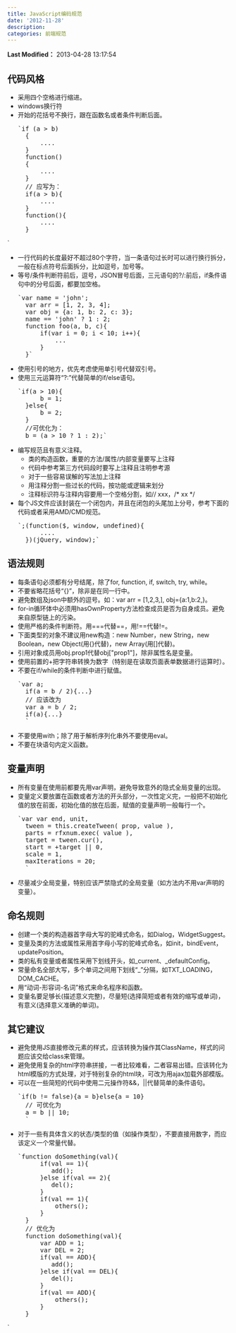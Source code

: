 ```yaml
---
title: JavaScript编码规范
date: '2012-11-28'
description:
categories: 前端规范
---
```


**Last Modified：** 2013-04-28 13:17:54

## 代码风格
* 采用四个空格进行缩进。
* windows换行符
* 开始的花括号不换行，跟在函数名或者条件判断后面。
    <pre>`if (a > b)
    {
        ....
    }
    function()
    {
        ....
    }
    // 应写为：
    if(a > b){
        ....
    }
    function(){
        ....
    }
`</pre>
* 一行代码的长度最好不超过80个字符，当一条语句过长时可以进行换行拆分，一般在标点符号后面拆分，比如逗号，加号等。
* 等号/条件判断符前后，逗号，JSON冒号后面，三元语句的?/:前后，if条件语句中的分号后面，都要加空格。
    <pre>`var name = 'john';
    var arr = [1, 2, 3, 4];
    var obj = {a: 1, b: 2, c: 3};
    name == 'john' ? 1 : 2;
    function foo(a, b, c){
        if(var i = 0; i < 10; i++){
            ...
        }
    }`</pre>
* 使用引号的地方，优先考虑使用单引号代替双引号。
* 使用三元运算符“?:”代替简单的if/else语句。
    <pre>`if(a > 10){
        b = 1;
    }else{
        b = 2;
    }
    //可优化为：
    b = (a > 10 ? 1 : 2);`</pre>
* 编写规范且有意义注释。
  * 类的构造函数，重要的方法/属性/内部变量要写上注释
  * 代码中参考第三方代码段时要写上注释且注明参考源
  * 对于一些容易误解的写法加上注释
  * 用注释分割一些过长的代码，按功能或逻辑来划分
  * 注释标识符与注释内容要用一个空格分割，如// xxx，/* xx */
* 每个JS文件应该封装在一个闭包内，并且在闭包的头尾加上分号，参考下面的代码或者采用AMD/CMD规范。
    <pre>`;(function($, window, undefined){
        ....
    })(jQuery, window);`</pre>

## 语法规则
* 每条语句必须都有分号结尾，除了for, function, if, switch, try, while。
* 不要省略花括号“{}”，除非是在同一行中。
* 避免数组及json中额外的逗号。如：var arr = [1,2,3,], obj={a:1,b:2,}。
* for-in循环体中必须用hasOwnProperty方法检查成员是否为自身成员。避免来自原型链上的污染。
* 使用严格的条件判断符。用===代替==，用!==代替!=。
* 下面类型的对象不建议用new构造：new Number，new String，new Boolean，new Object(用{}代替)，new Array(用[]代替)。
* 引用对象成员用obj.prop1代替obj["prop1"]，除非属性名是变量。
* 使用前置的+把字符串转换为数字（特别是在读取页面表单数据进行运算时）。
* 不要在if/while的条件判断中进行赋值。
    <pre>`var a;
    if(a = b / 2){...}
    // 应该改为
    var a = b / 2;
    if(a){...}
    `</pre>
* 不要使用with；除了用于解析序列化串外不要使用eval。
* 不要在块语句内定义函数。

## 变量声明
* 所有变量在使用前都要先用var声明，避免导致意外的隐式全局变量的出现。
* 变量定义要放置在函数或者方法的开头部分，一次性定义完，一般把不初始化值的放在前面，初始化值的放在后面，赋值的变量声明一般每行一个。
    <pre>`var var end, unit,
	tween = this.createTween( prop, value ),
	parts = rfxnum.exec( value ),
	target = tween.cur(),
	start = +target || 0,
	scale = 1,
	maxIterations = 20; 
    `</pre>
* 尽量减少全局变量，特别应该严禁隐式的全局变量（如方法内不用var声明的变量）。

## 命名规则
* 创建一个类的构造器首字母大写的驼峰式命名，如Dialog，WidgetSuggest。
* 变量及类的方法或属性采用首字母小写的驼峰式命名，如init，bindEvent，updatePosition。
* 类的私有变量或者属性采用下划线开头，如\_current、\_defaultConfig。
* 常量命名全部大写，多个单词之间用下划线“_”分隔，如TXT_LOADING，DOM_CACHE。
* 用“动词-形容词-名词”格式来命名程序和函数。
* 变量名要足够长(描述意义完整)，尽量短(选择简短或者有效的缩写或单词)，有意义(选择意义准确的单词)。

## 其它建议
* 避免使用JS直接修改元素的样式，应该转换为操作其ClassName，样式的问题应该交给class来管理。
* 避免使用复杂的html字符串拼接，一者比较难看，二者容易出错。应该转化为html模版的方式处理，对于特别复杂的html块，可改为用ajax加载外部模版。
* 可以在一些简短的代码中使用二元操作符&&，||代替简单的条件语句。
    <pre>`if(b != false){a = b}else{a = 10}
    // 可优化为
    a = b || 10;
    `</pre>
* 对于一些有具体含义的状态/类型的值（如操作类型），不要直接用数字，而应该定义一个常量代替。
    <pre>`function doSomething(val){
        if(val == 1){
           add();
        }else if(val == 2){
           del();
        }
        if(val == 1){
            others();
        }
    }
    // 优化为
    function doSomething(val){
        var ADD = 1;
        var DEL = 2;
        if(val == ADD){
           add();
        }else if(val == DEL){
           del();
        }
        if(val == ADD){
            others();
        }
    }
`</pre>
